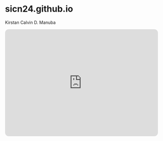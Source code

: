# sicn24.github.io
Kirstan Calvin D. Manuba

<iframe style="border-radius:12px" src="https://open.spotify.com/embed/playlist/7FOPbPLNDic9kfFjHQJnTG?utm_source=generator" width="100%" height="352" frameBorder="0" allowfullscreen="" allow="autoplay; clipboard-write; encrypted-media; fullscreen; picture-in-picture" loading="lazy"></iframe>
